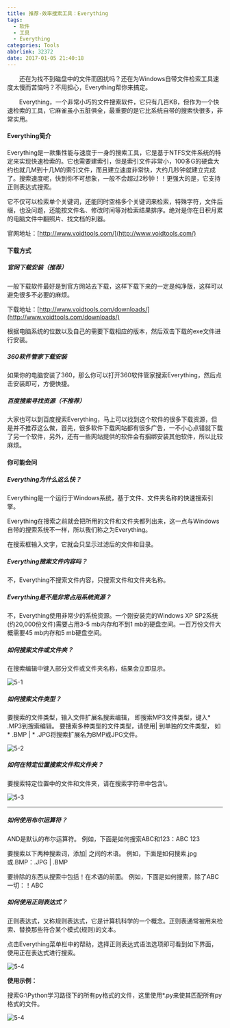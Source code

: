 ```yaml
---
title: 推荐-效率搜索工具：Everything
tags:
  - 软件
  - 工具
  - Everything
categories: Tools
abbrlink: 32372
date: 2017-01-05 21:40:18
---
```


　　还在为找不到磁盘中的文件而困扰吗？还在为Windows自带文件检索工具速度太慢而苦恼吗？不用担心，Everything帮你来搞定。

　　Everything，一个非常小巧的文件搜索软件，它只有几百KB，但作为一个快速检索的工具，它麻雀虽小五脏俱全，最重要的是它比系统自带的搜索快很多，非常实用。

<!--more-->

#### Everything简介

Everything是一款集性能与速度于一身的搜索工具，它是基于NTFS文件系统的特定来实现快速检索的。它也需要建索引，但是索引文件非常小，100多G的硬盘大约也就几M到十几M的索引文件，而且建立速度非常快，大约几秒钟就建立完成了。搜索速度呢，快到你不可想象，一般不会超过2秒钟！！更强大的是，它支持正则表达式搜索。

它不仅可以检索单个关键词，还能同时空格多个关键词来检索，特殊字符，文件后缀，也没问题，还能按文件名、修改时间等对检索结果排序。绝对是你在日积月累的电脑文件中翻照片、找文档的利器。

官网地址：[http://www.voidtools.com/](http://www.voidtools.com/)

#### 下载方式

##### 官网下载安装（推荐）

一般下载软件最好是到官方网站去下载，这样下载下来的一定是纯净版，这样可以避免很多不必要的麻烦。

下载地址：[http://www.voidtools.com/downloads/](http://www.voidtools.com/downloads/)

根据电脑系统的位数以及自己的需要下载相应的版本，然后双击下载的exe文件进行安装。

##### 360软件管家下载安装

如果你的电脑安装了360，那么你可以打开360软件管家搜索Everything，然后点击安装即可，方便快捷。

##### 百度搜索寻找资源（不推荐）

大家也可以到百度搜索Everything，马上可以找到这个软件的很多下载资源，但是并不推荐这么做，首先，很多软件下载网站都有很多广告，一不小心点错就下载了另一个软件，另外，还有一些网站提供的软件会有捆绑安装其他软件，所以比较麻烦。

#### 你可能会问

##### Everything为什么这么快？

Everything是一个运行于Windows系统，基于文件、文件夹名称的快速搜索引擎。

Everything在搜索之前就会把所用的文件和文件夹都列出来，这一点与Windows自带的搜索系统不一样，所以我们称之为Everything。

在搜索框输入文字，它就会只显示过滤后的文件和目录。

##### Everything搜索文件内容吗？

不，Everything不搜索文件内容，只搜索文件和文件夹名称。

##### Everything是不是非常占用系统资源？

不，Everything使用非常少的系统资源。一个刚安装完的Windows XP SP2系统(约20,000份文件)需要占用3-5 mb内存和不到1 mb的硬盘空间。一百万份文件大概需要45 mb内存和5 mb硬盘空间。

##### 如何搜索文件或文件夹？

在搜索编辑中键入部分文件或文件夹名称，结果会立即显示。

![5-1](http://ohe7ixo05.bkt.clouddn.com/2017/1/5-1.png)

##### 如何搜索文件类型？

要搜索的文件类型，输入文件扩展名搜索编辑，
即搜索MP3文件类型，键入* .MP3到搜索编辑。
要搜索多种类型的文件类型，请使用| 到单独的文件类型，
如* .BMP | * .JPG将搜索扩展名为BMP或JPG文件。

![5-2](http://ohe7ixo05.bkt.clouddn.com/2017/1/5-2.png)

##### 如何在特定位置搜索文件和文件夹？

要搜索特定位置中的文件和文件夹，请在搜索字符串中包含\。

![5-3](http://ohe7ixo05.bkt.clouddn.com/2017/1/5-3.png)

---

##### 如何使用布尔运算符？

AND是默认的布尔运算符。
例如，下面是如何搜索ABC和123：ABC 123

要搜索以下两种搜索词，添加| 之间的术语。
例如，下面是如何搜索.jpg或.BMP：.JPG | .BMP

要排除的东西从搜索中包括！在术语的前面。
例如，下面是如何搜索，除了ABC一切：！ABC

##### 如何使用正则表达式？

正则表达式，又称规则表达式，它是计算机科学的一个概念。正则表通常被用来检索、替换那些符合某个模式(规则)的文本。

点击Everything菜单栏中的帮助，选择正则表达式语法选项即可看到如下界面，使用正在表达式进行搜索。

![5-4](http://ohe7ixo05.bkt.clouddn.com/2017/1/5-4.png)

**使用示例：**

搜索G:\Python学习路径下的所有py格式的文件，这里使用*.py来使其匹配所有py格式的文件。

![5-4](http://ohe7ixo05.bkt.clouddn.com/2017/1/5-5.png)

